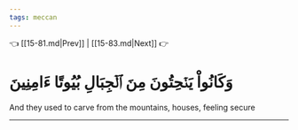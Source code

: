 ```yaml
---
tags: meccan
---
```


👈 [[15-81.md|Prev]] | [[15-83.md|Next]] 👉

# وَكَانُواْ يَنۡحِتُونَ مِنَ ٱلۡجِبَالِ بُيُوتًا ءَامِنِينَ

And they used to carve from the mountains, houses, feeling secure

---


